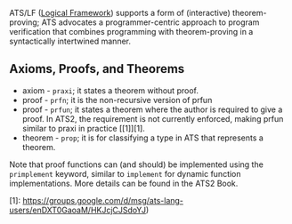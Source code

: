 ATS/LF ([Logical
Framework](https://en.wikipedia.org/wiki/Logical_framework)) supports a form
of (interactive) theorem-proving; ATS advocates a programmer-centric
approach to program verification that combines programming with
theorem-proving in a syntactically intertwined manner.

## Axioms, Proofs, and Theorems

* axiom - `praxi`; it states a theorem without proof.
* proof - `prfn`; it is the non-recursive version of prfun
* proof - `prfun`; it states a theorem where the author is required to give
  a proof. In ATS2, the requirement is not currently enforced, making prfun
  similar to praxi in practice [\[1\]][1].
* theorem - `prop`; it is for classifying a type in ATS that represents a
  theorem.

Note that proof functions can (and should) be implemented using the
`primplement` keyword, similar to `implement` for dynamic function
implementations. More details can be found in the ATS2 Book.


[1]:
https://groups.google.com/d/msg/ats-lang-users/enDXT0GaoaM/HKJcjCJSdoYJ)
